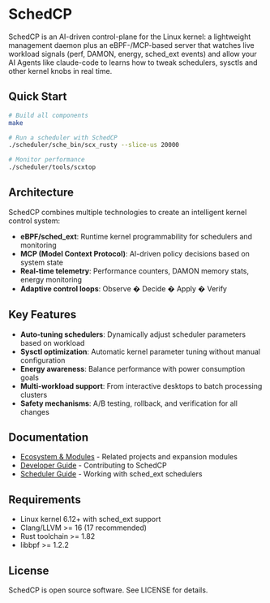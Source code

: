 # SchedCP

SchedCP is an AI-driven control-plane for the Linux kernel: a lightweight management daemon plus an eBPF-/MCP-based server that watches live workload signals (perf, DAMON, energy, sched_ext events) and allow your AI Agents like claude-code to learns how to tweak schedulers, sysctls and other kernel knobs in real time.

## Quick Start

```bash
# Build all components
make

# Run a scheduler with SchedCP
./scheduler/sche_bin/scx_rusty --slice-us 20000

# Monitor performance
./scheduler/tools/scxtop
```

## Architecture

SchedCP combines multiple technologies to create an intelligent kernel control system:

- **eBPF/sched_ext**: Runtime kernel programmability for schedulers and monitoring
- **MCP (Model Context Protocol)**: AI-driven policy decisions based on system state
- **Real-time telemetry**: Performance counters, DAMON memory stats, energy monitoring
- **Adaptive control loops**: Observe � Decide � Apply � Verify

## Key Features

- **Auto-tuning schedulers**: Dynamically adjust scheduler parameters based on workload
- **Sysctl optimization**: Automatic kernel parameter tuning without manual configuration
- **Energy awareness**: Balance performance with power consumption goals
- **Multi-workload support**: From interactive desktops to batch processing clusters
- **Safety mechanisms**: A/B testing, rollback, and verification for all changes

## Documentation

- [Ecosystem & Modules](kerncp-docs/related-and-modules.md) - Related projects and expansion modules
- [Developer Guide](scheduler/scx/DEVELOPER_GUIDE.md) - Contributing to SchedCP
- [Scheduler Guide](CLAUDE.md) - Working with sched_ext schedulers

## Requirements

- Linux kernel 6.12+ with sched_ext support
- Clang/LLVM >= 16 (17 recommended)
- Rust toolchain >= 1.82
- libbpf >= 1.2.2

## License

SchedCP is open source software. See LICENSE for details.
